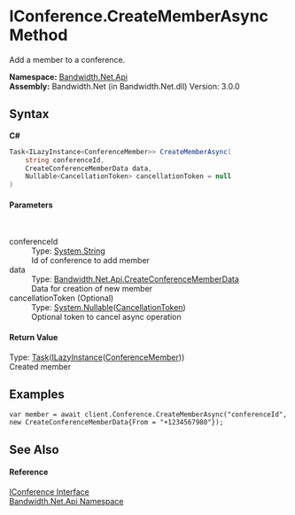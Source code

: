 ﻿# IConference.CreateMemberAsync Method 
 

Add a member to a conference.

**Namespace:**&nbsp;<a href ="N_Bandwidth_Net_Api.md">Bandwidth.Net.Api</a><br />**Assembly:**&nbsp;Bandwidth.Net (in Bandwidth.Net.dll) Version: 3.0.0

## Syntax

**C#**<br />
``` C#
Task<ILazyInstance<ConferenceMember>> CreateMemberAsync(
	string conferenceId,
	CreateConferenceMemberData data,
	Nullable<CancellationToken> cancellationToken = null
)
```


#### Parameters
&nbsp;<dl><dt>conferenceId</dt><dd>Type: <a href="http://msdn2.microsoft.com/en-us/library/s1wwdcbf" target="_blank">System.String</a><br />Id of conference to add member</dd><dt>data</dt><dd>Type: <a href ="T_Bandwidth_Net_Api_CreateConferenceMemberData.md">Bandwidth.Net.Api.CreateConferenceMemberData</a><br />Data for creation of new member</dd><dt>cancellationToken (Optional)</dt><dd>Type: <a href="http://msdn2.microsoft.com/en-us/library/b3h38hb0" target="_blank">System.Nullable</a>(<a href="http://msdn2.microsoft.com/en-us/library/dd384802" target="_blank">CancellationToken</a>)<br />Optional token to cancel async operation</dd></dl>

#### Return Value
Type: <a href="http://msdn2.microsoft.com/en-us/library/dd321424" target="_blank">Task</a>(<a href ="T_Bandwidth_Net_ILazyInstance_1.md">ILazyInstance</a>(<a href ="T_Bandwidth_Net_Api_ConferenceMember.md">ConferenceMember</a>))<br />Created member

## Examples

```
var member = await client.Conference.CreateMemberAsync("conferenceId", new CreateConferenceMemberData{From = "+1234567980"});
```


## See Also


#### Reference
<a href ="T_Bandwidth_Net_Api_IConference.md">IConference Interface</a><br /><a href ="N_Bandwidth_Net_Api.md">Bandwidth.Net.Api Namespace</a><br />